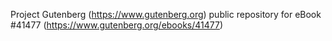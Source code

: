 Project Gutenberg (https://www.gutenberg.org) public repository for eBook #41477 (https://www.gutenberg.org/ebooks/41477)
